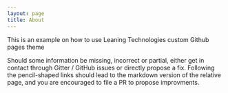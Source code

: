 ```yaml
---
layout: page
title: About
---
```


This is an example on how to use Leaning Technologies custom Github pages theme

Should some information be missing, incorrect or partial, either get in contact through Gitter / GitHub issues or directly propose a fix.
Following the pencil-shaped links should lead to the markdown version of the relative page, and you are encouraged to file a PR to propose improvments.
